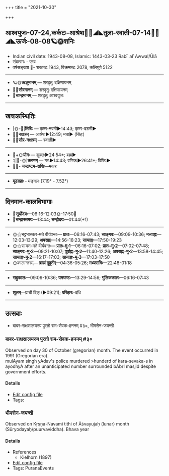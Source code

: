 +++
title = "2021-10-30"

+++
## आश्वयुजः-07-24,कर्कटः-आश्रेषा🌛🌌◢◣तुला-स्वाती-07-14🌌🌞◢◣ऊर्जः-08-08🪐🌞शनिः
- Indian civil date: 1943-08-08, Islamic: 1443-03-23 Rabīʿ alʾ Awwal/Ūlā
- संवत्सरः - प्लवः
- वर्षसङ्ख्या 🌛- शकाब्दः 1943, विक्रमाब्दः 2078, कलियुगे 5122
___________________
- 🪐🌞**ऋतुमानम्** — शरदृतुः दक्षिणायनम्
- 🌌🌞**सौरमानम्** — शरदृतुः दक्षिणायनम्
- 🌛**चान्द्रमानम्** — शरदृतुः आश्वयुजः
___________________


## खचक्रस्थितिः
- |🌞-🌛|**तिथिः** — कृष्ण-नवमी►14:43; कृष्ण-दशमी►  
- 🌌🌛**नक्षत्रम्** — आश्रेषा►12:49; मघा► (सिंहः)  
- 🌌🌞**सौर-नक्षत्रम्** — स्वाती►  
___________________
- 🌛+🌞**योगः** — शुक्लः►24:54*; ब्रह्म►  
- २|🌛-🌞|**करणम्** — गरः►14:43; वणिजः►26:41*; विष्टिः►  
- 🌌🌛- **चन्द्राष्टम-राशिः**—मकरः  
___________________
- **मूढग्रहाः** - मङ्गलः (7.19° - 7.52°)
___________________


## दिनमान-कालविभागाः
- 🌅**सूर्योदयः**—06:16-12:03🌞️-17:50🌇  
- 🌛**चन्द्रास्तमयः**—13:44; **चन्द्रोदयः**—01:44(+1)  
___________________
- 🌞⚝भट्टभास्कर-मते वीर्यवन्तः— **प्रातः**—06:16-07:43; **साङ्गवः**—09:09-10:36; **मध्याह्नः**—12:03-13:29; **अपराह्णः**—14:56-16:23; **सायाह्नः**—17:50-19:23  
- 🌞⚝सायण-मते वीर्यवन्तः— **प्रातः-मु॰1**—06:16-07:02; **प्रातः-मु॰2**—07:02-07:48; **साङ्गवः-मु॰2**—09:21-10:07; **पूर्वाह्णः-मु॰2**—11:40-12:26; **अपराह्णः-मु॰2**—13:58-14:45; **सायाह्नः-मु॰2**—16:17-17:03; **सायाह्नः-मु॰3**—17:03-17:50  
- 🌞कालान्तरम्— **ब्राह्मं मुहूर्तम्**—04:36-05:26; **मध्यरात्रिः**—22:48-01:18  
___________________
- **राहुकालः**—09:09-10:36; **यमघण्टः**—13:29-14:56; **गुलिककालः**—06:16-07:43  
___________________
- **शूलम्**—प्राची दिक् (►09:21); **परिहारः**–दधि  
___________________

## उत्सवाः
- बाबर-राक्षसालयस्य पुरतो राम-सेवक-हननम् #३०, भीमसेन-जयन्ती
### बाबर-राक्षसालयस्य पुरतो राम-सेवक-हननम् #३०

Observed on day 30 of October (gregorian) month. The event occurred in 1991 (Gregorian era).  
mulAyam singh yAdav's police murdered >hunderd of kara-sevaka-s in ayodhyA after an unanticipated number surrounded bAbrI masjid despite government efforts.

#### Details
- [Edit config file](https://github.com/jyotisham/adyatithi/tree/master/mahApuruSha/xatra-later/gregorian/day/10/30/bAbara-rAkSasAlayasya_purato_rAma-sevaka-hananam.toml)
- Tags: 


### भीमसेन-जयन्ती

Observed on Kṛṣṇa-Navamī tithi of Āśvayujaḥ (lunar) month (Sūryodayaḥ/puurvaviddha). Bhava year

#### Details
- References
  - Kielhorn (1897)
- [Edit config file](https://github.com/jyotisham/adyatithi/tree/master/mahApuruSha/xatra/lunar_month/tithi/07/24/bhImasEna~jayantI.toml)
- Tags: PuranaEvents


